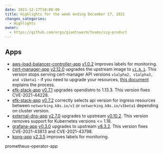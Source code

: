 ```yaml
---
date: 2021-12-17T10:00:00
title: Highlights for the week ending December 17, 2021
changes_categories:
  - Highlights
owner:
  - https://github.com/orgs/giantswarm/teams/sig-product
---
```


## Apps

- [aws-load-balancer-controller-app](https://github.com/giantswarm/aws-load-balancer-controller-app/) [v1.0.2](https://github.com/giantswarm/aws-load-balancer-controller-app/blob/main/CHANGELOG.md#102---2021-12-14) improves labels for monitoring.
- [cert-manager-app](https://github.com/giantswarm/cert-manager-app/) [v2.12.0](https://github.com/giantswarm/cert-manager-app/blob/master/CHANGELOG.md#2120---2021-12-16) upgrades the upstream image to [`v1.6.1`](https://github.com/jetstack/cert-manager/releases/tag/v1.6.1). This version stops serving cert-manager API versions `v1alpha2, v1alpha3, and v1beta1` - if you need to upgrade your resources, [this document](https://cert-manager.io/docs/installation/upgrading/remove-deprecated-apis/#upgrading-existing-cert-manager-resources) explains the process.
- [efk-stack-app](https://github.com/giantswarm/efk-stack-app) [v0.7.1](https://github.com/giantswarm/efk-stack-app/blob/master/CHANGELOG.md#071---2021-12-14) upgrades opendistro to 1.13.3. This version fixes CVE-2021-44228.
- [efk-stack-app](https://github.com/giantswarm/efk-stack-app) [v0.7.2](https://github.com/giantswarm/efk-stack-app/blob/master/CHANGELOG.md#072---2021-12-16) correctly selects api version for ingress resources between `networking.k8s.io/v1` or `networking.k8s.io/v1beta1` depending on cluster version.
- [external-dns-app](https://github.com/giantswarm/external-dns-app/) [v2.7.0](https://github.com/giantswarm/external-dns-app/blob/master/CHANGELOG.md#270---2021-12-16) upgrades to upstream [v0.10.2](https://github.com/kubernetes-sigs/external-dns/releases/tag/v0.10.2). This version removes support for Kubernetes versions <= 1.18.
- [grafana-app](https://github.com/giantswarm/grafana-app/) [v0.3.0](https://github.com/giantswarm/grafana-app/blob/master/CHANGELOG.md#030---2021-12-16) upgrades to upstream [v8.3.2](https://github.com/grafana/grafana/releases/tag/v8.3.2). This version fixes CVE-2021-43813 and CVE-2021-43798.
- [kong-app](https://github.com/giantswarm/kong-app/) [v2.3.5](https://github.com/giantswarm/kong-app/blob/master/CHANGELOG.md#235---2021-12-14) improves labels for monitoring.





prometheus-operator-app